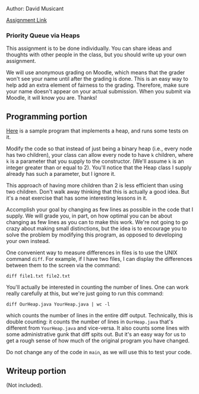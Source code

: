 Author: David Musicant

[Assignment Link](https://www.cs.carleton.edu/faculty/dmusicant/cs201w17/heaps.html)

### Priority Queue via Heaps

This assignment is to be done individually. You can share ideas and thoughts with other people in the class, but you should write up your own assignment.

We will use anonymous grading on Moodle, which means that the grader won't see your name until after the grading is done. This is an easy way to help add an extra element of fairness to the grading. Therefore, make sure your name doesn't appear on your actual submission. When you submit via Moodle, it will know you are. Thanks!

## Programming portion

[Here](https://www.cs.carleton.edu/faculty/dmusicant/cs201w17/Heap.java) is a sample program that implements a heap, and runs some tests on it.

Modify the code so that instead of just being a binary heap (i.e., every node has two children), your class can allow every node to have `k` children, where `k` is a parameter that you supply to the constructor. (We'll assume `k` is an integer greater than or equal to 2). You'll notice that the Heap class I supply already has such a parameter, but I ignore it.

This approach of having more children than 2 is less efficient than using two children. Don't walk away thinking that this is actually a good idea. But it's a neat exercise that has some interesting lessons in it.

Accomplish your goal by changing as few lines as possible in the code that I supply. We will grade you, in part, on how optimal you can be about changing as few lines as you can to make this work. We're not going to go crazy about making small distinctions, but the idea is to encourage you to solve the problem by modifying this program, as opposed to developing your own instead.

One convenient way to measure differences in files is to use the UNIX command `diff`. For example, if I have two files, I can display the differences between them to the screen via the command:
```
diff file1.txt file2.txt
```
You'll actually be interested in counting the number of lines. One can work really carefully at this, but we're just going to run this command:
```
diff OurHeap.java YourHeap.java | wc -l
```
which counts the number of lines in the entire diff output. Technically, this is double counting: it counts the number of lines in `OurHeap.java` that's different from `YourHeap.java` and vice-versa. It also counts some lines with some administrative gunk that diff spits out. But it's an easy way for us to get a rough sense of how much of the original program you have changed.

Do not change any of the code in `main`, as we will use this to test your code.

## Writeup portion

(Not included).

